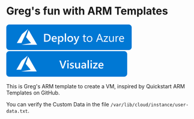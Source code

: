 # Greg's fun with ARM Templates

[![Deploy To Azure](https://raw.githubusercontent.com/Azure/azure-quickstart-templates/master/1-CONTRIBUTION-GUIDE/images/deploytoazure.svg?sanitize=true)](https://portal.azure.com/#create/Microsoft.Template/uri/https%3A%2F%2Fraw.githubusercontent.com%2Fgmerritt%2Fgreg-arm-template-custom-data%2Fmain%2Fazuredeploy.json)  [![Visualize](https://raw.githubusercontent.com/Azure/azure-quickstart-templates/master/1-CONTRIBUTION-GUIDE/images/visualizebutton.svg?sanitize=true)](http://armviz.io/#/?load=https%3A%2F%2Fraw.githubusercontent.com%2Fgmerritt%2Fgreg-arm-template-custom-data%2Fmain%2Fazuredeploy.json)

This is Greg's ARM template to create a VM, inspired by Quickstart ARM Templates on GitHub.

You can verify the Custom Data in the file `/var/lib/cloud/instance/user-data.txt`.
